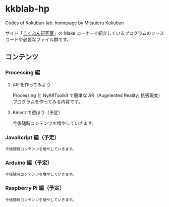 # kkblab-hp
Codes of Kokubun-lab. homepage by Mitsuteru Kokubun

サイト「[こくぶん研究室](http://www2.aasa.ac.jp/people/mkoku/)」の Make コーナーで紹介しているプログラムのソースコードや必要なファイル群です。

## コンテンツ

### Processing 編

1. AR を作ってみよう

    Processing と NyARToolkit で簡単な AR（Augmented Reality; 拡張現実）プログラムを作ってみる内容です。

2. Kinect で遊ぼう（予定）

    今後随時コンテンツを増やしていきます。

### JavaScript 編（予定）

    今後随時コンテンツを増やしていきます。


### Arduino 編（予定）

    今後随時コンテンツを増やしていきます。


### Raspberry Pi 編（予定）

    今後随時コンテンツを増やしていきます。
